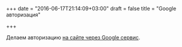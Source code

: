 +++
date = "2016-06-17T21:14:09+03:00"
draft = false
title = "Google авторизация"

+++

<p>Делаем авторизацию <a href="http://skarlso.github.io/2016/06/12/google-signin-with-go/">на сайте через Google сервис</a>.</p>

